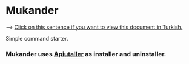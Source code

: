# Mukander
--> [Click on this sentence if you want to view this document in Turkish.](https://github.com/MuKonqi/mukander/blob/main/BENİOKU.md)

Simple command starter.

### Mukander uses [Apiutaller](https://github.com/MuKonqi/apiutaller) as installer and uninstaller.